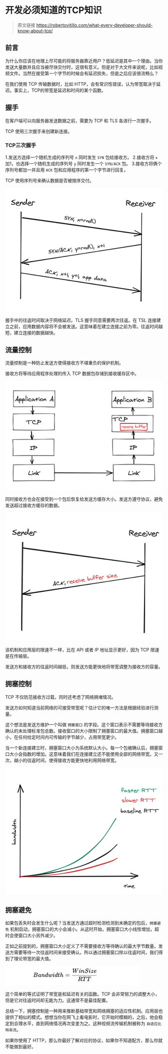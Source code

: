 # 开发必须知道的TCP知识

> 原文链接 https://robertovitillo.com/what-every-developer-should-know-about-tcp/

## 前言

为什么你应该在地理上尽可能的将服务器靠近用户？低延迟是其中一个理由。当你发送大量数并且应当被尽快交付时，这很有意义。但是对于大文件来说呢，比如视频文件。当然在接受第一个字节的时候会有延迟损失，但是之后应该很流畅么？

在我们使用 TCP 传输数据时，比如 HTTP，会有常识性错误，认为带宽取决于延迟。事实上，TCP的带宽是延迟和时间的某个函数。


## 握手

在客户端可以向服务器发送数据之前，需要为 TCP 和 TLS 各进行一次握手。

TCP 使用三次握手来创建新连接。

### TCP三次握手

1.发送方选择一个随机生成的序列号 `x` 同时发生 `SYN` 包给接收方。
2.接收方将 `x` 加1，也选择一个随机生成的序列号 `y` 同时发生一个 `SYN/ACK` 包。
3.接收方将俩个序列号都加一并且用 `ACK` 包和应用程序的第一个字节进行回复。

TCP 使用序列号来确认数据是否被按序交付。

![avator](../pic/外文翻译-u-most-know-tcp-tcp-threeshake.png)

握手中的往返时间取决于网络延迟。TLS 握手同意需要两次往返。在 TSL 连接建立之前，应用数据内容将不会被发送。这意味着在建立连接之前为零。往返时间越短，建立连接的数据越快。

## 流量控制

流量控制是一种防止发送方使得接收方不堪重负的保护机制。

接收方将等待应用程序处理的传入 TCP 数据包存储到接收缓存区中。

![avator](../pic/外文翻译-u-most-know-tcp-接收缓存.png)

同时接收方也会在接受到一个包后恢复给发送方缓存大小。发送方遵守协议，避免发送超过接收方缓存的数据。

![avator](../pic/外网翻译-tcp-发送buffer.png)

该机制和应用层的限速不一样，比在 API 或者 IP 地址显示更好，因为 TCP 限速是在传输层。

发送方和接收方的往返时间越低，则发送方能更快地将带宽调整为接收方的容量。

## 拥塞控制

TCP 不仅防范接收方过载，同时还考虑了网络拥堵情况。

发送方如何知道当前网络的可接受带宽呢？估计它的唯一方法是根据经验进行测量。

这个想法是发送方维护一个叫做 `拥塞窗口` 的字段。这个窗口表示不需要等待接收方确认的未处理标准包总数。接收窗口的大小限制了拥塞窗口的最大值。拥塞窗口越小，在任何给定时间内可传输的字节越少，占用带宽更少。

当一个新连接建立时，拥塞窗口大小为系统默认大小。每一个包被确认后，拥塞窗口大小会指数的增加。这意味着我们在连接建立还不能使用全部的网络带宽。又一次，越小的往返时间，使得接收方能更快地利用网络带宽。

![avator](../pic/外文翻译-tcp-拥塞窗口.png)

## 拥塞避免

如果包丢失时会发生什么呢？当发送方通过超时检测检测到未确定的包后，`拥塞避免` 机制启动，拥塞窗口的大小会减小。从这时开始，拥塞窗口大小线性增加，超时会使窗口大小另外减少。

正如之前提到的，拥塞窗口大小定义了不需要接收方等待确认的最大字节数量。发送方需要等待一次往返时间来接受确认。所以通过拥塞窗口除以往返时间，我们得到了理论带宽的最大值。

![avator](../pic/外文翻译-tcp-理论带宽.jpg)

这个简单的等式证明了带宽是和延迟有关的函数。TCP 会非常努力的调整大小，但是它对往返时间却无能为力。这通常不是最佳配置。

总结一下，拥塞控制是一种用来推断基础带宽和网络拥塞的适应性机制。应用层也提供了相似的模式。想想当你在网飞上看电影时，它开始时模糊的，之后，他会稳定到合理水平，直到网络情况再次变差为之。这种视频流传输机制被称为 `自适应比特率流`。

如果你使用了 HTTP，那么你最好了解对应的协议，如果你不知道配方，那么你就不能做到最好。